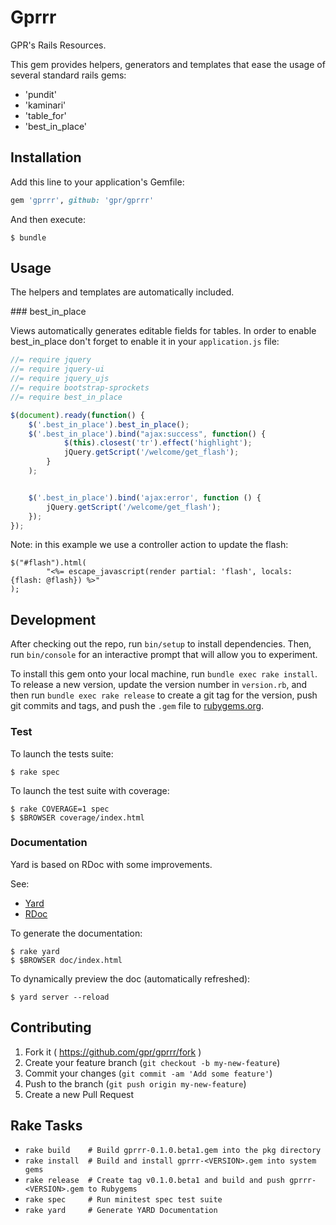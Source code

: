 # Gprrr

GPR's Rails Resources.
 
This gem provides helpers, generators and templates that ease the usage of several standard rails gems:

 - 'pundit'
 - 'kaminari'
 - 'table_for'
 - 'best_in_place'

## Installation

Add this line to your application's Gemfile:

```ruby
gem 'gprrr', github: 'gpr/gprrr'
```

And then execute:

    $ bundle


## Usage

The helpers and templates are automatically included.

### best_in_place

Views automatically generates editable fields for tables. In order to enable best_in_place don't forget to enable it
in your `application.js` file:

```javascript
//= require jquery
//= require jquery-ui
//= require jquery_ujs
//= require bootstrap-sprockets
//= require best_in_place

$(document).ready(function() {
    $('.best_in_place').best_in_place();
    $('.best_in_place').bind("ajax:success", function() {
            $(this).closest('tr').effect('highlight');
            jQuery.getScript('/welcome/get_flash');
        }
    );


    $('.best_in_place').bind('ajax:error', function () {
        jQuery.getScript('/welcome/get_flash');
    });
});

```

Note: in this example we use a controller action to update the flash:

```erb
$("#flash").html(
        "<%= escape_javascript(render partial: 'flash', locals: {flash: @flash}) %>"
);

```

## Development

After checking out the repo, run `bin/setup` to install dependencies. Then, run `bin/console` for an interactive prompt that will allow you to experiment.

To install this gem onto your local machine, run `bundle exec rake install`. To release a new version, update the version number in `version.rb`, and then run `bundle exec rake release` to create a git tag for the version, push git commits and tags, and push the `.gem` file to [rubygems.org](https://rubygems.org).

### Test

To launch the tests suite:

    $ rake spec

To launch the test suite with coverage:

    $ rake COVERAGE=1 spec
    $ $BROWSER coverage/index.html

### Documentation

Yard is based on RDoc with some improvements.

See:

* [Yard](https://github.com/lsegal/yard/wiki/GettingStarted)
* [RDoc](https://github.com/rdoc/rdoc)

To generate the documentation:

    $ rake yard
    $ $BROWSER doc/index.html

To dynamically preview the doc (automatically refreshed):

    $ yard server --reload

## Contributing

1. Fork it ( https://github.com/gpr/gprrr/fork )
2. Create your feature branch (`git checkout -b my-new-feature`)
3. Commit your changes (`git commit -am 'Add some feature'`)
4. Push to the branch (`git push origin my-new-feature`)
5. Create a new Pull Request


## Rake Tasks

* `rake build    # Build gprrr-0.1.0.beta1.gem into the pkg directory`
* `rake install  # Build and install gprrr-<VERSION>.gem into system gems`
* `rake release  # Create tag v0.1.0.beta1 and build and push gprrr-<VERSION>.gem to Rubygems`
* `rake spec     # Run minitest spec test suite`
* `rake yard     # Generate YARD Documentation`
